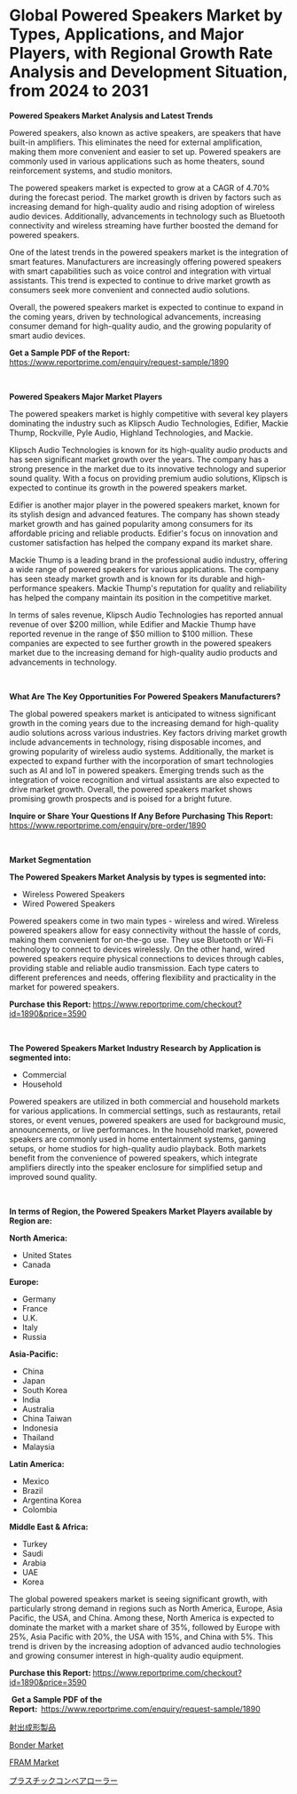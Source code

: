 <p><h1>Global Powered Speakers Market by Types, Applications, and Major Players, with Regional Growth Rate Analysis and Development Situation, from 2024 to 2031</h1></p><p><strong>Powered Speakers Market Analysis and Latest Trends</strong></p>
<p><p>Powered speakers, also known as active speakers, are speakers that have built-in amplifiers. This eliminates the need for external amplification, making them more convenient and easier to set up. Powered speakers are commonly used in various applications such as home theaters, sound reinforcement systems, and studio monitors.</p><p>The powered speakers market is expected to grow at a CAGR of 4.70% during the forecast period. The market growth is driven by factors such as increasing demand for high-quality audio and rising adoption of wireless audio devices. Additionally, advancements in technology such as Bluetooth connectivity and wireless streaming have further boosted the demand for powered speakers.</p><p>One of the latest trends in the powered speakers market is the integration of smart features. Manufacturers are increasingly offering powered speakers with smart capabilities such as voice control and integration with virtual assistants. This trend is expected to continue to drive market growth as consumers seek more convenient and connected audio solutions.</p><p>Overall, the powered speakers market is expected to continue to expand in the coming years, driven by technological advancements, increasing consumer demand for high-quality audio, and the growing popularity of smart audio devices.</p></p>
<p><strong>Get a Sample PDF of the Report:&nbsp;</strong> <a href="https://www.reportprime.com/enquiry/request-sample/1890">https://www.reportprime.com/enquiry/request-sample/1890</a></p>
<p>&nbsp;</p>
<p><strong>Powered Speakers Major Market Players</strong></p>
<p><p>The powered speakers market is highly competitive with several key players dominating the industry such as Klipsch Audio Technologies, Edifier, Mackie Thump, Rockville, Pyle Audio, Highland Technologies, and Mackie. </p><p>Klipsch Audio Technologies is known for its high-quality audio products and has seen significant market growth over the years. The company has a strong presence in the market due to its innovative technology and superior sound quality. With a focus on providing premium audio solutions, Klipsch is expected to continue its growth in the powered speakers market.</p><p>Edifier is another major player in the powered speakers market, known for its stylish design and advanced features. The company has shown steady market growth and has gained popularity among consumers for its affordable pricing and reliable products. Edifier's focus on innovation and customer satisfaction has helped the company expand its market share.</p><p>Mackie Thump is a leading brand in the professional audio industry, offering a wide range of powered speakers for various applications. The company has seen steady market growth and is known for its durable and high-performance speakers. Mackie Thump's reputation for quality and reliability has helped the company maintain its position in the competitive market.</p><p>In terms of sales revenue, Klipsch Audio Technologies has reported annual revenue of over $200 million, while Edifier and Mackie Thump have reported revenue in the range of $50 million to $100 million. These companies are expected to see further growth in the powered speakers market due to the increasing demand for high-quality audio products and advancements in technology.</p></p>
<p>&nbsp;</p>
<p><strong>What Are The Key Opportunities For Powered Speakers Manufacturers?</strong></p>
<p><p>The global powered speakers market is anticipated to witness significant growth in the coming years due to the increasing demand for high-quality audio solutions across various industries. Key factors driving market growth include advancements in technology, rising disposable incomes, and growing popularity of wireless audio systems. Additionally, the market is expected to expand further with the incorporation of smart technologies such as AI and IoT in powered speakers. Emerging trends such as the integration of voice recognition and virtual assistants are also expected to drive market growth. Overall, the powered speakers market shows promising growth prospects and is poised for a bright future.</p></p>
<p><strong>Inquire or Share Your Questions If Any Before Purchasing This Report:</strong> <a href="https://www.reportprime.com/enquiry/pre-order/1890">https://www.reportprime.com/enquiry/pre-order/1890</a></p>
<p>&nbsp;</p>
<p><strong>Market Segmentation</strong></p>
<p><strong>The Powered Speakers Market Analysis by types is segmented into:</strong></p>
<p><ul><li>Wireless Powered Speakers</li><li>Wired Powered Speakers</li></ul></p>
<p><p>Powered speakers come in two main types - wireless and wired. Wireless powered speakers allow for easy connectivity without the hassle of cords, making them convenient for on-the-go use. They use Bluetooth or Wi-Fi technology to connect to devices wirelessly. On the other hand, wired powered speakers require physical connections to devices through cables, providing stable and reliable audio transmission. Each type caters to different preferences and needs, offering flexibility and practicality in the market for powered speakers.</p></p>
<p><strong>Purchase this Report:&nbsp;</strong><a href="https://www.reportprime.com/checkout?id=1890&price=3590">https://www.reportprime.com/checkout?id=1890&price=3590</a></p>
<p>&nbsp;</p>
<p><strong>The Powered Speakers Market Industry Research by Application is segmented into:</strong></p>
<p><ul><li>Commercial</li><li>Household</li></ul></p>
<p><p>Powered speakers are utilized in both commercial and household markets for various applications. In commercial settings, such as restaurants, retail stores, or event venues, powered speakers are used for background music, announcements, or live performances. In the household market, powered speakers are commonly used in home entertainment systems, gaming setups, or home studios for high-quality audio playback. Both markets benefit from the convenience of powered speakers, which integrate amplifiers directly into the speaker enclosure for simplified setup and improved sound quality.</p></p>
<p>&nbsp;</p>
<p><strong>In terms of Region, the Powered Speakers Market Players available by Region are:</strong></p>
<p>
    <p> <strong> North America: </strong>
        <ul>
            <li>United States</li>
            <li>Canada</li>
        </ul>
        </p> 
    <p> <strong> Europe: </strong>
        <ul>
            <li>Germany</li>
            <li>France</li>
            <li>U.K.</li>
            <li>Italy</li>
            <li>Russia</li>
        </ul>
        </p> 
    <p> <strong> Asia-Pacific: </strong>
        <ul>
            <li>China</li>
            <li>Japan</li>
            <li>South Korea</li>
            <li>India</li>
            <li>Australia</li>
            <li>China Taiwan</li>
            <li>Indonesia</li>
            <li>Thailand</li>
            <li>Malaysia</li>
        </ul>
        </p> 
    <p> <strong> Latin America: </strong>
        <ul>
            <li>Mexico</li>
            <li>Brazil</li>
            <li>Argentina Korea</li>
            <li>Colombia</li>
        </ul>
        </p> 
    <p> <strong> Middle East & Africa: </strong>
        <ul>
            <li>Turkey</li>
            <li>Saudi</li>
            <li>Arabia</li>
            <li>UAE</li>
            <li>Korea</li>
        </ul>
    </p>
    </p>
<p><p>The global powered speakers market is seeing significant growth, with particularly strong demand in regions such as North America, Europe, Asia Pacific, the USA, and China. Among these, North America is expected to dominate the market with a market share of 35%, followed by Europe with 25%, Asia Pacific with 20%, the USA with 15%, and China with 5%. This trend is driven by the increasing adoption of advanced audio technologies and growing consumer interest in high-quality audio equipment.</p></p>
<p><strong>Purchase this Report: </strong><a href="https://www.reportprime.com/checkout?id=1890&price=3590">https://www.reportprime.com/checkout?id=1890&price=3590</a></p>
<p>&nbsp;<strong>Get a Sample PDF of the Report:&nbsp;&nbsp;</strong><a href="https://www.reportprime.com/enquiry/request-sample/1890">https://www.reportprime.com/enquiry/request-sample/1890</a></p>
<p><strong></strong></p>
<p><p><a href="https://github.com/ycmtqqhvk3273/Market-Research-Report-List-1/blob/main/177997010580.md">射出成形製品</a></p><p><a href="https://github.com/eeaveuhhh/Market-Research-Report-List-2/blob/main/bonder-market.md">Bonder Market</a></p><p><a href="https://github.com/brentleyjimmiealvaradoz4l1rea/Market-Research-Report-List-1/blob/main/fram-market.md">FRAM Market</a></p><p><a href="https://github.com/mathieurico66/Market-Research-Report-List-1/blob/main/439466310581.md">プラスチックコンベアローラー</a></p></p>
